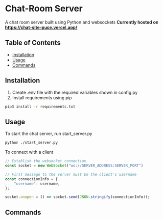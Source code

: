 # Chat-Room Server
A chat room server built using Python and websockets
**Currently hosted on https://chat-site-puce.vercel.app/**

## Table of Contents
- [Installation](#installation)
- [Usage](#usage)
- [Commands](#commands)

## Installation
1. Create .env file with the required variables shown in config.py
2. Install requirements using pip
```bash
pip3 install -r requirements.txt
```

## Usage
To start the chat server, run start_server.py
```bash
python ./start_server.py
```
To connect with a client
```javascript
// Establish the websocket connection
const socket = new WebSocket("ws://SERVER_ADDRESS:SERVER_PORT")

// First message to the server must be the client's username
const connectionInfo = {
    "username": username,
};

socket.onopen = () => socket.send(JSON.stringify(connectionInfo));
```

## Commands
